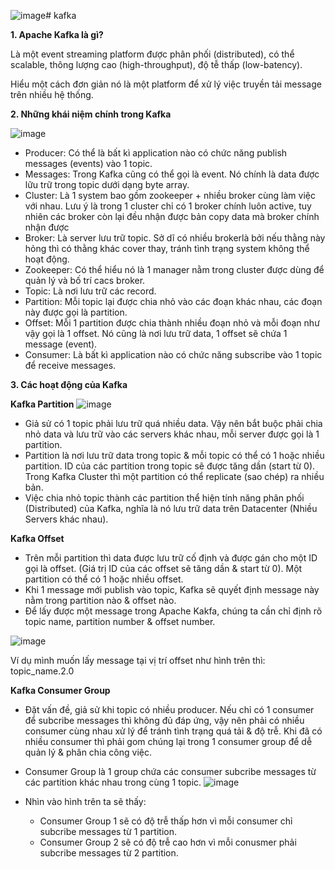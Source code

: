 ![image](https://github.com/anhln12/kafka/assets/18412583/47825b84-400c-4497-949c-e927c253c87e)# kafka

**1. Apache Kafka là gì?**

Là một event streaming platform được phân phối (distributed), có thể scalable, thông lượng cao (high-throughput), độ tễ thấp (low-batency).

Hiểu một cách đơn giản nó là một platform để xử lý việc truyền tải message trên nhiều hệ thống.

**2. Những khái niệm chính trong Kafka**

![image](https://github.com/anhln12/kafka/assets/18412583/10d34e81-9eb8-4f34-83ea-f96bdafe4f7a)

* Producer: Có thể là bất kì application nào có chức năng publish messages (events) vào 1 topic.
* Messages: Trong Kafka cũng có thể gọi là event. Nó chính là data được lữu trữ trong topic dưới dạng byte array.
* Cluster: Là 1 system bao gồm zookeeper + nhiều broker cùng làm việc với nhau. Lưu ý là trong 1 cluster chỉ có 1 broker chính luôn active, tuy nhiên các broker còn lại đều nhận được bản copy data mà broker chính nhận được
* Broker: Là server lưu trữ topic. Sở dĩ có nhiều brokerlà bởi nếu thằng này hỏng thì có thằng khác cover thay, tránh tình trạng system không thể hoạt động.
* Zookeeper: Có thể hiểu nó là 1 manager nằm trong cluster được dùng để quản lý và bố trí cacs broker.
* Topic: Là nơi lưu trữ các record.
* Partition: Mỗi topic lại được chia nhỏ vào các đoạn khác nhau, các đoạn này được gọi là partition.
* Offset: Mỗi 1 partition được chia thành nhiều đoạn nhỏ và mỗi đoạn như vậy gọi là 1 offset. Nó cũng là nơi lưu trữ data, 1 offset sẽ chứa 1 message (event).
* Consumer: Là bất kì application nào có chức năng subscribe vào 1 topic để receive messages.
  
**3. Các hoạt động của Kafka**

**Kafka Partition**
![image](https://github.com/anhln12/kafka/assets/18412583/59b1bd85-a888-44d5-9a6e-c27d26e7e93d)

* Giả sử có 1 topic phải lưu trữ quá nhiều data. Vậy nên bắt buộc phải chia nhỏ data và lưu trữ vào các servers khác nhau, mỗi server được gọi là 1 partition.
* Partition là nơi lưu trữ data trong topic & mỗi topic có thể có 1 hoặc nhiều partition. ID của các partition trong topic sẽ được tăng dần (start từ 0). Trong Kafka Cluster thì một partition có thể replicate (sao chép) ra nhiều bản.
* Việc chia nhỏ topic thành các partition thể hiện tính năng phân phối (Distributed) của Kafka, nghĩa là nó lưu trữ data trên Datacenter (Nhiều Servers khác nhau).

**Kafka Offset**

* Trên mỗi partition thì data được lưu trữ cố định và được gán cho một ID gọi là offset. (Giá trị ID của các offset sẽ tăng dần & start từ 0). Một partition có thể có 1 hoặc nhiều offset.
* Khi 1 message mới publish vào topic, Kafka sẽ quyết định message này nằm trong partition nào & offset nào.
* Để lấy được một message trong Apache Kakfa, chúng ta cần chỉ định rõ topic name, partition number & offset number.

![image](https://github.com/anhln12/kafka/assets/18412583/5e3cc6c3-4b65-4f6c-a2b1-ce6428646456)

Ví dụ mình muốn lấy message tại vị trí offset như hình trên thì: topic_name.2.0

**Kafka Consumer Group**

* Đặt vấn đề, giả sử khi topic có nhiều producer. Nếu chỉ có 1 consumer để subcribe messages thì không đủ đáp ứng, vậy nên phải có nhiều consumer cùng nhau xử lý để tránh tình trạng quá tải & độ trễ. Khi đã có nhiều consumer thì phải gom chúng lại trong 1 consumer group để dễ quản lý & phân chia công việc.
* Consumer Group là 1 group chứa các consumer subcribe messages từ các partition khác nhau trong cùng 1 topic.
![image](https://github.com/anhln12/kafka/assets/18412583/088a5444-fced-4489-8d23-695326cb3d08)

* Nhìn vào hình trên ta sẽ thấy:
    * Consumer Group 1 sẽ có độ trễ thấp hơn vì mỗi consumer chỉ subcribe messages từ 1 partition.
    * Consumer Group 2 sẽ có độ trễ cao hơn vì mỗi conusmer phải subcribe messages từ 2 partition.




